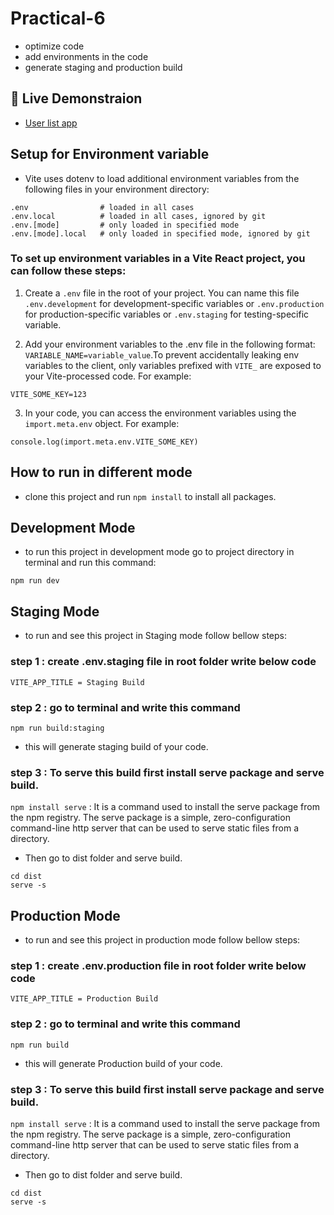 # Practical-6

- optimize code
- add environments in the code
- generate staging and production build

## 🚀 Live Demonstraion

- [User list app](https://charming-crepe-5c855d.netlify.app/)

## Setup for Environment variable

- Vite uses dotenv to load additional environment variables from the following files in your environment directory:

```
.env                # loaded in all cases
.env.local          # loaded in all cases, ignored by git
.env.[mode]         # only loaded in specified mode
.env.[mode].local   # only loaded in specified mode, ignored by git

```

### To set up environment variables in a Vite React project, you can follow these steps:

1. Create a `.env` file in the root of your project. You can name this file `.env.development` for development-specific variables or `.env.production` for production-specific variables or `.env.staging` for testing-specific variable.

2. Add your environment variables to the .env file in the following format: `VARIABLE_NAME=variable_value`.To prevent accidentally leaking env variables to the client, only variables prefixed with `VITE_` are exposed to your Vite-processed code. For example:

```
VITE_SOME_KEY=123
```

3. In your code, you can access the environment variables using the `import.meta.env` object. For example:

```
console.log(import.meta.env.VITE_SOME_KEY)
```

## How to run in different mode

- clone this project and run `npm install` to install all packages.

## Development Mode

- to run this project in development mode go to project directory in terminal and run this command:

`npm run dev`

## Staging Mode

- to run and see this project in Staging mode follow bellow steps:

### step 1 : create .env.staging file in root folder write below code

```
VITE_APP_TITLE = Staging Build
```

### step 2 : go to terminal and write this command

`npm run build:staging`

- this will generate staging build of your code.

### step 3 : To serve this build first install serve package and serve build.

`npm install serve` : It is a command used to install the serve package from the npm registry. The serve package is a simple, zero-configuration command-line http server that can be used to serve static files from a directory.

- Then go to dist folder and serve build.

```
cd dist
serve -s
```

## Production Mode

- to run and see this project in production mode follow bellow steps:

### step 1 : create .env.production file in root folder write below code

```
VITE_APP_TITLE = Production Build
```

### step 2 : go to terminal and write this command

`npm run build`

- this will generate Production build of your code.

### step 3 : To serve this build first install serve package and serve build.

`npm install serve` : It is a command used to install the serve package from the npm registry. The serve package is a simple, zero-configuration command-line http server that can be used to serve static files from a directory.

- Then go to dist folder and serve build.

```
cd dist
serve -s
```
